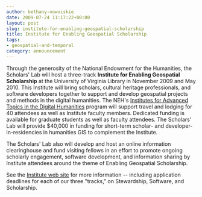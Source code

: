 ```yaml
---
author: bethany-nowviskie
date: 2009-07-24 11:17:22+00:00
layout: post
slug: institute-for-enabling-geospatial-scholarship
title: Institute for Enabling Geospatial Scholarship
tags:
- geospatial-and-temporal
category: announcement
---
```


Through the generosity of the National Endowment for the Humanities, the Scholars' Lab will host a three-track **Institute for Enabling Geospatial Scholarship** at the University of Virginia Library in November 2009 and May 2010. This Institute will bring scholars, cultural heritage professionals, and software developers together to support and develop geospatial projects and methods in the digital humanities. The NEH's [Institutes for Advanced Topics in the Digital Humanities](http://www.neh.gov/grants/guidelines/IATDH.html) program will support travel and lodging for 40 attendees as well as Institute faculty members. Dedicated funding is available for graduate students as well as faculty attendees. The Scholars' Lab will provide $40,000 in funding for short-term scholar- and developer-in-residencies in humanities GIS to complement the Institute.

The Scholars' Lab also will develop and host an online information clearinghouse and fund visiting fellows in an effort to promote ongoing scholarly engagement, software development, and information sharing by Institute attendees around the theme of Enabling Geospatial Scholarship.

See the [Institute web site](http://www2.scholarslab.org/geospatial/index.html) for more information -- including application deadlines for each of our three "tracks," on Stewardship, Software, and Scholarship.
